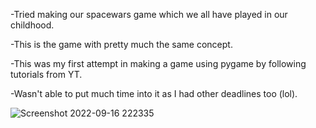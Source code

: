 -Tried making our spacewars game which we all have played in our childhood.




-This is the game with pretty much the same concept.



-This was my first attempt in making a game using pygame by following tutorials from YT. 



-Wasn't able to put much time into it as I had other deadlines too (lol).

![Screenshot 2022-09-16 222335](https://user-images.githubusercontent.com/107745719/190690684-328e1e01-5291-4a39-a9eb-e00e5c5f7645.png)
